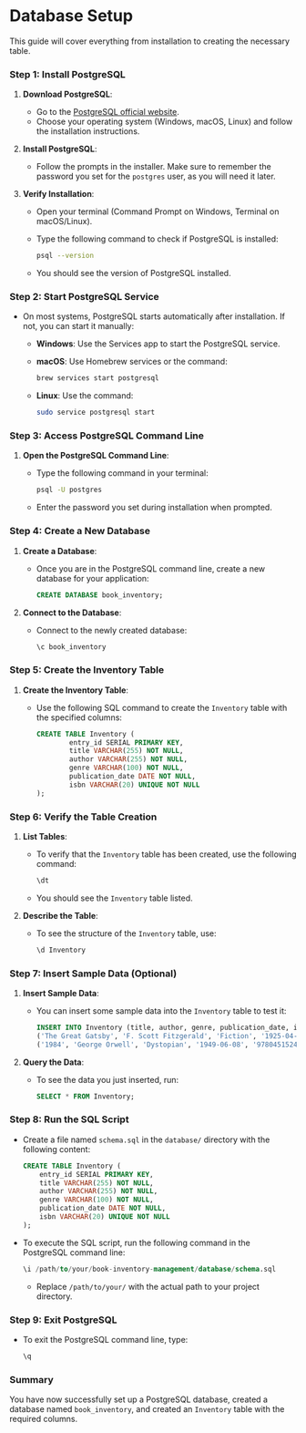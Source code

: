 # Database Setup

This guide will cover everything from installation to creating the necessary table.

### Step 1: Install PostgreSQL

1. **Download PostgreSQL**:

   - Go to the [PostgreSQL official website](https://www.postgresql.org/download/).
   - Choose your operating system (Windows, macOS, Linux) and follow the installation instructions.

2. **Install PostgreSQL**:

   - Follow the prompts in the installer. Make sure to remember the password you set for the `postgres` user, as you will need it later.

3. **Verify Installation**:

   - Open your terminal (Command Prompt on Windows, Terminal on macOS/Linux).
   - Type the following command to check if PostgreSQL is installed:

     ```bash
     psql --version
     ```

   - You should see the version of PostgreSQL installed.

### Step 2: Start PostgreSQL Service

- On most systems, PostgreSQL starts automatically after installation. If not, you can start it manually:

  - **Windows**: Use the Services app to start the PostgreSQL service.
  - **macOS**: Use Homebrew services or the command:

    ```bash
    brew services start postgresql
    ```

  - **Linux**: Use the command:

    ```bash
    sudo service postgresql start
    ```

### Step 3: Access PostgreSQL Command Line

1. **Open the PostgreSQL Command Line**:

   - Type the following command in your terminal:

     ```bash
     psql -U postgres
     ```

   - Enter the password you set during installation when prompted.

### Step 4: Create a New Database

1. **Create a Database**:

   - Once you are in the PostgreSQL command line, create a new database for your application:

     ```sql
     CREATE DATABASE book_inventory;
     ```

2. **Connect to the Database**:

   - Connect to the newly created database:

     ```sql
     \c book_inventory
     ```

### Step 5: Create the Inventory Table

1. **Create the Inventory Table**:

   - Use the following SQL command to create the `Inventory` table with the specified columns:

     ```sql
     CREATE TABLE Inventory (
             entry_id SERIAL PRIMARY KEY,
             title VARCHAR(255) NOT NULL,
             author VARCHAR(255) NOT NULL,
             genre VARCHAR(100) NOT NULL,
             publication_date DATE NOT NULL,
             isbn VARCHAR(20) UNIQUE NOT NULL
     );
     ```

### Step 6: Verify the Table Creation

1. **List Tables**:

   - To verify that the `Inventory` table has been created, use the following command:

     ```sql
     \dt
     ```

   - You should see the `Inventory` table listed.

2. **Describe the Table**:

   - To see the structure of the `Inventory` table, use:

     ```sql
     \d Inventory
     ```

### Step 7: Insert Sample Data (Optional)

1. **Insert Sample Data**:

   - You can insert some sample data into the `Inventory` table to test it:

     ```sql
     INSERT INTO Inventory (title, author, genre, publication_date, isbn) VALUES
     ('The Great Gatsby', 'F. Scott Fitzgerald', 'Fiction', '1925-04-10', '9780743273565'),
     ('1984', 'George Orwell', 'Dystopian', '1949-06-08', '9780451524935');
     ```

2. **Query the Data**:

   - To see the data you just inserted, run:

     ```sql
     SELECT * FROM Inventory;
     ```

### Step 8: Run the SQL Script

- Create a file named `schema.sql` in the `database/` directory with the following content:

  ```sql
  CREATE TABLE Inventory (
      entry_id SERIAL PRIMARY KEY,
      title VARCHAR(255) NOT NULL,
      author VARCHAR(255) NOT NULL,
      genre VARCHAR(100) NOT NULL,
      publication_date DATE NOT NULL,
      isbn VARCHAR(20) UNIQUE NOT NULL
  );
  ```

- To execute the SQL script, run the following command in the PostgreSQL command line:

  ```sql
  \i /path/to/your/book-inventory-management/database/schema.sql
  ```

  - Replace `/path/to/your/` with the actual path to your project directory.

### Step 9: Exit PostgreSQL

- To exit the PostgreSQL command line, type:

  ```sql
  \q
  ```

### Summary

You have now successfully set up a PostgreSQL database, created a database named `book_inventory`, and created an `Inventory` table with the required columns.
